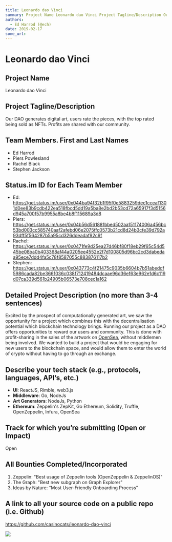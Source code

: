 ```yaml
---
title: Leonardo dao Vinci
summary: Project Name Leonardo dao Vinci Project Tagline/Description Our DAO generates digital art, users rate the pieces, with the top rated being sold as NFTs. Profits are shared with our community. Team Members. First and Last Names Ed Harrod Piers Powlesland Rachel Black Stephen Jackson Status.im ID for Each Team Member Ed- https-//get.status.im/user/0x044ba94f32b1f95f0e5883259dec1cceaf1301d0ee83b9cdb422ea518fbcd5dd19a5ba8e2bd2b53cd72a65917f3d5156d945a700f57b9955a8be4b8f115689a3d8 Piers- https-//get.
authors:
  - Ed Harrod (@ech)
date: 2019-02-17
some_url: 
---
```


# Leonardo dao Vinci


## Project Name
Leonardo dao Vinci

## Project Tagline/Description
Our DAO generates digital art, users rate the pieces, with the top rated being sold as NFTs. Profits are shared with our community.

## Team Members. First and Last Names

- Ed Harrod
- Piers Powlesland
- Rachel Black
- Stephen Jackson

## Status.im ID for Each Team Member

- Ed:
https://get.status.im/user/0x044ba94f32b1f95f0e5883259dec1cceaf1301d0ee83b9cdb422ea518fbcd5dd19a5ba8e2bd2b53cd72a65917f3d5156d945a700f57b9955a8be4b8f115689a3d8
- Piers: https://get.status.im/user/0x04b56d561881bbed502aa151174006a456bc53bd003cc585740aaf2afebd06e2075ffc0573b21cd8d24b3cfe39d792a93dff5f564287b5a95cd326ddeadaf92c9f
- Rachel: 
https://get.status.im/user/0x0471fe9d25ea27d46bf80f18eb29f65c54d545be08ba0b403368af44a0205ee4552e2f7d100805d96bc2cd3dabedaa95ece7ddd4fa5c78f8587055c883876117b2
- Stephen: 
https://get.status.im/user/0x043773c4f21475c9035b6604b7b51abeddf5986cada82be3661036c038f712419484dcaae96d36ef63e962e1d6c119d07ca339d561b24905b06573e708cec1a162

## Detailed Project Description (no more than 3-4 sentences)
Excited by the prospect of computationally generated art, we saw the opportunity for a project which combines this with the decentralisation potential which blockchain technology brings. Running our project as a DAO offers opportunities to reward our users and community. This is done with profit-sharing in the sales of the artwork on [OpenSea](https://opensea.io/), without middlemen being involved.
We wanted to build a project that would be engaging for new users to the blockchain space, and would allow them to enter the world of crypto without having to go through an exchange. 

## Describe your tech stack (e.g., protocols, languages, API’s, etc.)
- **UI**: ReactJS, Rimble, web3.js
- **Middleware**: Go, NodeJs
- **Art Generators**: NodeJs, Python
- **Ethereum**: Zeppelin's ZepKit, Go Ethereum, Solidity, Truffle, OpenZeppelin, Infura, OpenSea

## Track for which you’re submitting (Open or Impact)
Open

## All Bounties Completed/Incorporated

1. Zeppelin: "Best usage of Zeppelin tools (OpenZeppelin & ZeppelinOS)"
2. The Graph: "Best new subgraph on Graph Explorer"
3. Ideas by Nature: “Most User-Friendly Onboarding Process”

## A link to all your source code on a public repo (i.e. Github)
https://github.com/casinocats/leonardo-dao-vinci

![](https://api.kauri.io:443/ipfs/QmNnGHrFmV3R8aK86s5aeVYa5i3sNTj7qSzCbJ7MvtBjbo)



